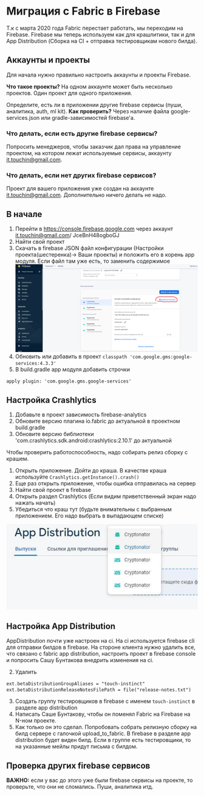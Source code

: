 # Миграция с Fabric в Firebase

Т.к с марта 2020 года Fabric перестает работать, мы переходим на Firebase. Firebase мы теперь используем как для крашлитики, так и для App Distribution (Сборка на CI + отправка тестировщикам нового билда).

## Аккаунты и проекты
Для начала нужно правильно настроить аккаунты и проекты Firebase. 

**Что такое проекты?** На одном аккаунте может быть несколько проектов. Один проект для одного приложения.

Определите, есть ли в приложении другие firebase сервисы (пуши, аналитика, auth, ml kit). **Как проверить?** Через наличие файла google-services.json или gradle-зависимостей firebase'а.

### Что делать, если есть другие firebase сервисы?

Попросить менеджеров, чтобы заказчик дал права на управление проектом, на котором лежат используемые сервисы, аккаунту it.touchin@gmail.com.

### Что делать, если нет других firebase сервисов?

Проект для вашего приложения уже создан на аккаунте it.touchin@gmail.com. Дополнительно ничего делать не надо. 

## В начале

1. Перейти в https://console.firebase.google.com через аккаунт it.touchin@gmail.com/ JceBnH48ogboGJ
2. Найти свой проект
3. Скачать в firebase JSON файл конфигурации (Настройки проекта(шестеренка)-> Ваши проекты) и положить его в корень app модуля. Если файл там уже есть, то заменить содержимое 
![](/Android/images/firebase-settings.png)
4. Обновить или добавить в проект `classpath 'com.google.gms:google-services:4.3.3'`
5. В build.gradle app модуля добавить строчки
```
apply plugin: 'com.google.gms.google-services'
```

## Настройка Crashlytics

1. Добавьте в проект зависимость firebase-analytics
2. Обновите версию плагина io.fabric до актуальной в проектном build.gradle
3. Обновите версию библиотеки 'com.crashlytics.sdk.android:crashlytics:2.10.1' до актуальной

Чтобы проверить работоспособность, надо собирать релиз сборку с крашем.
1. Открыть приложение. Дойти до краша. В качестве краша используйте `Crashlytics.getInstance().crash()`
2. Еще раз открыть приложение, чтобы ошибка отправилась на сервер
3. Найти свой проект в firebase
4. Открыть раздел Crashlytics (Если видим приветственный экран надо нажать начать)
5. Убедиться что краш тут (будьте внимательны с выбранным приложением. Его надо выбрать в выпадающем списке)

![Так выглядит переключатель рядом с заголовком](firebase_project_lists.jpg)

## Настройка App Distribution

AppDistribution почти уже настроен на ci. На ci используется firebase cli для отправки билдов в firebase. На стороне клиента нужно удалить все, что связано с fabric app distribution, настроить проект в firebase console и попросить Сашу Бунтакова внедрить изменения на ci.


2. Удалить 
```
ext.betaDistributionGroupAliases = "touch-instinct"
ext.betaDistributionReleaseNotesFilePath = file("release-notes.txt")
```
3. Создать группу тестировщиков в firebase с именем `touch-instinct` в разделе app distribution
4. Написать Саше Бунтакову, чтобы он поменял Fabric на Firebase на N-ном проекте.
5. Как только он это сделал. Попробовать собрать релизную сборку на билд сервере с галочкой upload_to_fabric. В firebase в разделе app distribution будет виден билд. Если в группе есть тестировщики, то на указанные мейлы придут письма с билдом.

## Проверка других firebase сервисов

**ВАЖНО:** если у вас до этого уже были firebase сервисы на проекте, то проверьте, что они не сломались. Пуши, аналитика итд.
